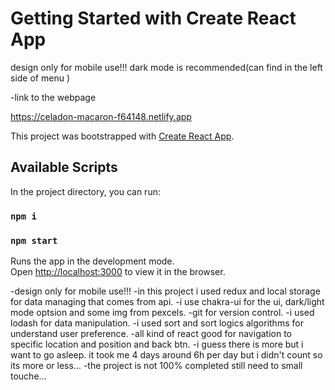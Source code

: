 # Getting Started with Create React App
 design only for mobile use!!! dark mode is recommended(can find in the left side of menu ) 

-link to the webpage 

https://celadon-macaron-f64148.netlify.app

This project was bootstrapped with [Create React App](https://github.com/facebook/create-react-app).

## Available Scripts

In the project directory, you can run:
### `npm i`
### `npm start`

Runs the app in the development mode.\
Open [http://localhost:3000](http://localhost:3000) to view it in the browser.

-design  only for mobile use!!!
-in this project i used redux and local storage for data managing that comes from api.
-i use chakra-ui for the ui, dark/light mode optsion and some img from pexcels.
-git for version control.
-i used lodash for data manipulation.
-i used sort and sort logics algorithms for understand user preference.
-all kind of react good for navigation to specific location and position and back btn.
-i guess there is more but i want to go asleep. it took me 4 days around 6h per day but i didn't count so its more or less...
-the project is not 100% completed still need to small touche...



